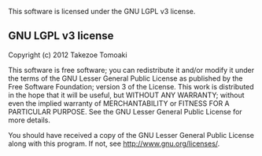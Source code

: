 This software is licensed under the GNU LGPL v3 license. 

GNU LGPL v3 license 
--------------------------------------------------------------------------------

Copyright (c) 2012 Takezoe Tomoaki 

This software is free software; you can redistribute it and/or modify it under 
the terms of the GNU Lesser General Public License as published by the Free 
Software Foundation; version 3 of the License. This work is distributed 
in the hope that it will be useful, but WITHOUT ANY WARRANTY; without even the 
implied warranty of MERCHANTABILITY or FITNESS FOR A PARTICULAR PURPOSE. See 
the GNU Lesser General Public License for more details. 

You should have received a copy of the GNU Lesser General Public License 
along with this program.  If not, see <http://www.gnu.org/licenses/>. 
